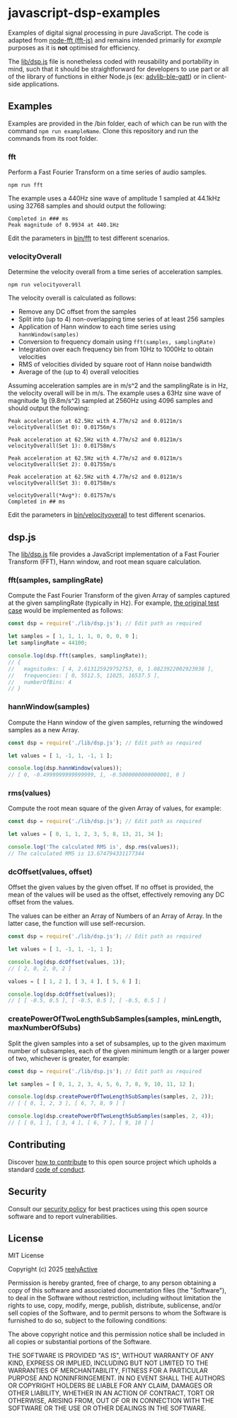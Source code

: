 javascript-dsp-examples
=======================

Examples of digital signal processing in pure JavaScript.  The code is adapted from [node-fft (fft-js)](https://github.com/vail-systems/node-fft/) and remains intended primarily for _example_ purposes as it is __not__ optimised for efficiency.

The [lib/dsp.js](lib/dsp.js) file is nonetheless coded with reusability and portability in mind, such that it should be straightforward for developers to use part or all of the library of functions in either Node.js (ex: [advlib-ble-gatt](https://github.com/reelyactive/advlib-ble-gatt)) or in client-side applications.


Examples
--------

Examples are provided in the /bin folder, each of which can be run with the command `npm run exampleName`.  Clone this repository and run the commands from its root folder.

### fft

Perform a Fast Fourier Transform on a time series of audio samples.

    npm run fft

The example uses a 440Hz sine wave of amplitude 1 sampled at 44.1kHz using 32768 samples and should output the following:

```console
Completed in ### ms
Peak magnitude of 0.9934 at 440.1Hz
```

Edit the parameters in [bin/fft](bin/fft) to test different scenarios.

### velocityOverall

Determine the velocity overall from a time series of acceleration samples.

    npm run velocityoverall

The velocity overall is calculated as follows:
- Remove any DC offset from the samples
- Split into (up to 4) non-overlapping time series of at least 256 samples
- Application of Hann window to each time series using `hannWindow(samples)`
- Conversion to frequency domain using `fft(samples, samplingRate)`
- Integration over each frequency bin from 10Hz to 1000Hz to obtain velocities
- RMS of velocities divided by square root of Hann noise bandwidth
- Average of the (up to 4) overall velocities

Assuming acceleration samples are in m/s^2 and the samplingRate is in Hz, the velocity overall will be in m/s.  The example uses a 63Hz sine wave of magnitude 1g (9.8m/s^2) sampled at 2560Hz using 4096 samples and should output the following:

```console
Peak acceleration at 62.5Hz with 4.77m/s2 and 0.0121m/s
velocityOverall(Set 0): 0.01756m/s

Peak acceleration at 62.5Hz with 4.77m/s2 and 0.0121m/s
velocityOverall(Set 1): 0.01758m/s

Peak acceleration at 62.5Hz with 4.77m/s2 and 0.0121m/s
velocityOverall(Set 2): 0.01755m/s

Peak acceleration at 62.5Hz with 4.77m/s2 and 0.0121m/s
velocityOverall(Set 3): 0.01758m/s

velocityOverall(*Avg*): 0.01757m/s
Completed in ## ms
```

Edit the parameters in [bin/velocityoverall](bin/velocityoverall) to test different scenarios.


dsp.js
------

The [lib/dsp.js](lib/dsp.js) file provides a JavaScript implementation of a Fast Fourier Transform (FFT), Hann window, and root mean square calculation.

### fft(samples, samplingRate)

Compute the Fast Fourier Transform of the given Array of samples captured at the given samplingRate (typically in Hz).  For example, [the original test case](https://github.com/vail-systems/node-fft/tree/master?tab=readme-ov-file#command-line) would be implemented as follows:

```javascript
const dsp = require('./lib/dsp.js'); // Edit path as required

let samples = [ 1, 1, 1, 1, 0, 0, 0, 0 ];
let samplingRate = 44100;

console.log(dsp.fft(samples, samplingRate));
// {
//   magnitudes: [ 4, 2.613125929752753, 0, 1.0823922002923938 ],
//   frequencies: [ 0, 5512.5, 11025, 16537.5 ],
//   numberOfBins: 4
// }
```

### hannWindow(samples)

Compute the Hann window of the given samples, returning the windowed samples as a new Array.

```javascript
const dsp = require('./lib/dsp.js'); // Edit path as required

let values = [ 1, -1, 1, -1, 1 ];

console.log(dsp.hannWindow(values));
// [ 0, -0.4999999999999999, 1, -0.5000000000000001, 0 ]
```


### rms(values)

Compute the root mean square of the given Array of values, for example:

```javascript
const dsp = require('./lib/dsp.js'); // Edit path as required

let values = [ 0, 1, 1, 2, 3, 5, 8, 13, 21, 34 ];

console.log('The calculated RMS is', dsp.rms(values));
// The calculated RMS is 13.674794331177344
```


### dcOffset(values, offset)

Offset the given values by the given offset.  If no offset is provided, the mean of the values will be used as the offset, effectively removing any DC offset from the values.

The values can be either an Array of Numbers of an Array of Array.  In the latter case, the function will use self-recursion.

```javascript
const dsp = require('./lib/dsp.js'); // Edit path as required

let values = [ 1, -1, 1, -1, 1 ];

console.log(dsp.dcOffset(values, 1));
// [ 2, 0, 2, 0, 2 ]

values = [ [ 1, 2 ], [ 3, 4 ], [ 5, 6 ] ];

console.log(dsp.dcOffset(values));
// [ [ -0.5, 0.5 ], [ -0.5, 0.5 ], [ -0.5, 0.5 ] ]
```


### createPowerOfTwoLengthSubSamples(samples, minLength, maxNumberOfSubs)

Split the given samples into a set of subsamples, up to the given maximum number of subsamples, each of the given minimum length or a larger power of two, whichever is greater, for example:

```javascript
const dsp = require('./lib/dsp.js'); // Edit path as required

let samples = [ 0, 1, 2, 3, 4, 5, 6, 7, 8, 9, 10, 11, 12 ];

console.log(dsp.createPowerOfTwoLengthSubSamples(samples, 2, 2));
// [ [ 0, 1, 2, 3 ], [ 6, 7, 8, 9 ] ]

console.log(dsp.createPowerOfTwoLengthSubSamples(samples, 2, 4));
// [ [ 0, 1 ], [ 3, 4 ], [ 6, 7 ], [ 9, 10 ] ]
```


Contributing
------------

Discover [how to contribute](CONTRIBUTING.md) to this open source project which upholds a standard [code of conduct](CODE_OF_CONDUCT.md).


Security
--------

Consult our [security policy](SECURITY.md) for best practices using this open source software and to report vulnerabilities.


License
-------

MIT License

Copyright (c) 2025 [reelyActive](https://www.reelyactive.com)

Permission is hereby granted, free of charge, to any person obtaining a copy of this software and associated documentation files (the "Software"), to deal in the Software without restriction, including without limitation the rights to use, copy, modify, merge, publish, distribute, sublicense, and/or sell copies of the Software, and to permit persons to whom the Software is furnished to do so, subject to the following conditions:

The above copyright notice and this permission notice shall be included in all copies or substantial portions of the Software.

THE SOFTWARE IS PROVIDED "AS IS", WITHOUT WARRANTY OF ANY KIND, EXPRESS OR 
IMPLIED, INCLUDING BUT NOT LIMITED TO THE WARRANTIES OF MERCHANTABILITY, 
FITNESS FOR A PARTICULAR PURPOSE AND NONINFRINGEMENT. IN NO EVENT SHALL THE 
AUTHORS OR COPYRIGHT HOLDERS BE LIABLE FOR ANY CLAIM, DAMAGES OR OTHER 
LIABILITY, WHETHER IN AN ACTION OF CONTRACT, TORT OR OTHERWISE, ARISING FROM, 
OUT OF OR IN CONNECTION WITH THE SOFTWARE OR THE USE OR OTHER DEALINGS IN 
THE SOFTWARE.